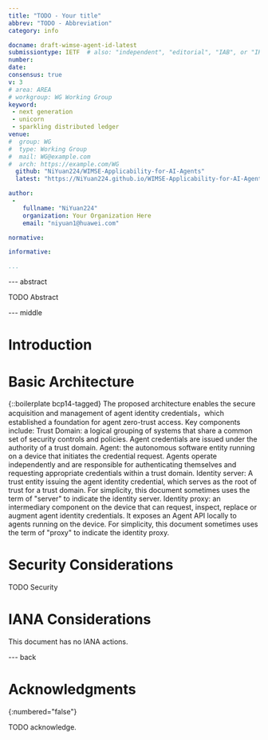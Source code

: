 ```yaml
---
title: "TODO - Your title"
abbrev: "TODO - Abbreviation"
category: info

docname: draft-wimse-agent-id-latest
submissiontype: IETF  # also: "independent", "editorial", "IAB", or "IRTF"
number:
date:
consensus: true
v: 3
# area: AREA
# workgroup: WG Working Group
keyword:
 - next generation
 - unicorn
 - sparkling distributed ledger
venue:
#  group: WG
#  type: Working Group
#  mail: WG@example.com
#  arch: https://example.com/WG
  github: "NiYuan224/WIMSE-Applicability-for-AI-Agents"
  latest: "https://NiYuan224.github.io/WIMSE-Applicability-for-AI-Agents/draft-wimse-agent-id.html"

author:
 -
    fullname: "NiYuan224"
    organization: Your Organization Here
    email: "niyuan1@huawei.com"

normative:

informative:

...
```


--- abstract

TODO Abstract


--- middle

# Introduction




# Basic Architecture

{::boilerplate bcp14-tagged}
The proposed architecture enables the secure acquisition and management of agent identity credentials，which established a foundation for agent zero-trust access. Key components include:
Trust Domain: a logical grouping of systems that share a common set of security controls and policies. Agent credentials are issued under the authority of a trust domain.
Agent: the autonomous software entity running on a device that initiates the credential request. Agents operate independently and are responsible for authenticating themselves and requesting appropriate credentials within a trust domain.
Identity server: A trust entity issuing the agent identity credential, which serves as the root of trust for a trust domain. For simplicity, this document sometimes uses the term of "server" to indicate the identity server.
Identity proxy: an intermediary component on the device that can request, inspect, replace or augment agent identity credentials. It exposes an Agent API locally to agents running on the device. For simplicity, this document sometimes uses the term of "proxy" to indicate the identity proxy.


# Security Considerations

TODO Security


# IANA Considerations

This document has no IANA actions.


--- back

# Acknowledgments
{:numbered="false"}

TODO acknowledge.
